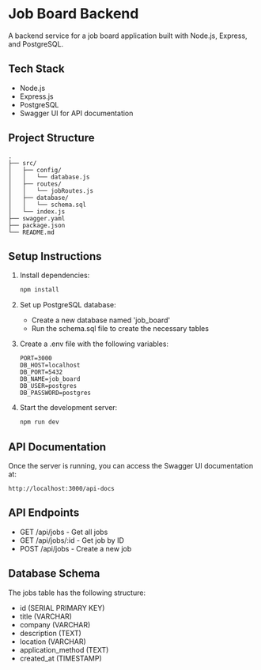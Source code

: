 # Job Board Backend

A backend service for a job board application built with Node.js, Express, and PostgreSQL.

## Tech Stack

- Node.js
- Express.js
- PostgreSQL
- Swagger UI for API documentation

## Project Structure

```
.
├── src/
│   ├── config/
│   │   └── database.js
│   ├── routes/
│   │   └── jobRoutes.js
│   ├── database/
│   │   └── schema.sql
│   └── index.js
├── swagger.yaml
├── package.json
└── README.md
```

## Setup Instructions

1. Install dependencies:

   ```bash
   npm install
   ```

2. Set up PostgreSQL database:

   - Create a new database named 'job_board'
   - Run the schema.sql file to create the necessary tables

3. Create a .env file with the following variables:

   ```
   PORT=3000
   DB_HOST=localhost
   DB_PORT=5432
   DB_NAME=job_board
   DB_USER=postgres
   DB_PASSWORD=postgres
   ```

4. Start the development server:
   ```bash
   npm run dev
   ```

## API Documentation

Once the server is running, you can access the Swagger UI documentation at:

```
http://localhost:3000/api-docs
```

## API Endpoints

- GET /api/jobs - Get all jobs
- GET /api/jobs/:id - Get job by ID
- POST /api/jobs - Create a new job

## Database Schema

The jobs table has the following structure:

- id (SERIAL PRIMARY KEY)
- title (VARCHAR)
- company (VARCHAR)
- description (TEXT)
- location (VARCHAR)
- application_method (TEXT)
- created_at (TIMESTAMP)
